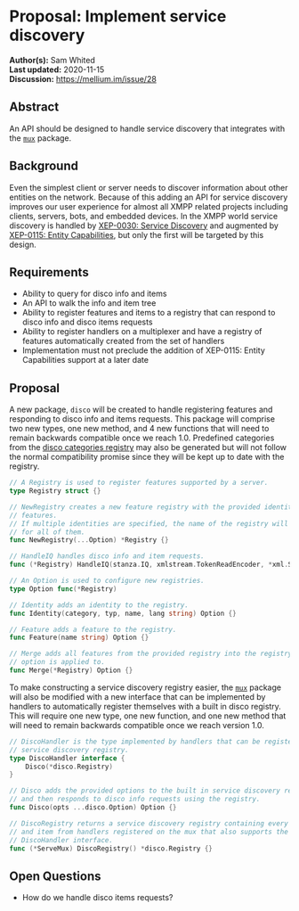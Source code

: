 # Proposal: Implement service discovery

**Author(s):** Sam Whited  
**Last updated:** 2020-11-15  
**Discussion:** https://mellium.im/issue/28


## Abstract

An API should be designed to handle service discovery that integrates with the
[`mux`] package.


## Background

Even the simplest client or server needs to discover information about other
entities on the network.
Because of this adding an API for service discovery improves our user experience
for almost all XMPP related projects including clients, servers, bots, and
embedded devices.
In the XMPP world service discovery is handled by [XEP-0030: Service Discovery]
and augmented by [XEP-0115: Entity Capabilities], but only the first will be
targeted by this design.


## Requirements

 - Ability to query for disco info and items
 - An API to walk the info and item tree
 - Ability to register features and items to a registry that can respond to
   disco info and disco items requests
 - Ability to register handlers on a multiplexer and have a registry of features
   automatically created from the set of handlers
 - Implementation must not preclude the addition of XEP-0115: Entity
   Capabilities support at a later date


## Proposal

A new package, `disco` will be created to handle registering features and
responding to disco info and items requests.
This package will comprise two new types, one new method, and 4 new functions
that will need to remain backwards compatible once we reach 1.0.
Predefined categories from the [disco categories registry][registry] may also be
generated but will not follow the normal compatibility promise since they will
be kept up to date with the registry.

```go
// A Registry is used to register features supported by a server.
type Registry struct {}

// NewRegistry creates a new feature registry with the provided identities and
// features.
// If multiple identities are specified, the name of the registry will be used
// for all of them.
func NewRegistry(...Option) *Registry {}

// HandleIQ handles disco info and item requests.
func (*Registry) HandleIQ(stanza.IQ, xmlstream.TokenReadEncoder, *xml.StartElement) error {}

// An Option is used to configure new registries.
type Option func(*Registry)

// Identity adds an identity to the registry.
func Identity(category, typ, name, lang string) Option {}

// Feature adds a feature to the registry.
func Feature(name string) Option {}

// Merge adds all features from the provided registry into the registry that the
// option is applied to.
func Merge(*Registry) Option {}
```

To make constructing a service discovery registry easier, the [`mux`] package
will also be modified with a new interface that can be implemented by handlers
to automatically register themselves with a built in disco registry.
This will require one new type, one new function, and one new method that will
need to remain backwards compatible once we reach version 1.0.

```go
// DiscoHandler is the type implemented by handlers that can be registered in a
// service discovery registry.
type DiscoHandler interface {
	Disco(*disco.Registry)
}

// Disco adds the provided options to the built in service discovery registry
// and then responds to disco info requests using the registry.
func Disco(opts ...disco.Option) Option {}

// DiscoRegistry returns a service discovery registry containing every feature
// and item from handlers registered on the mux that also supports the
// DiscoHandler interface.
func (*ServeMux) DiscoRegistry() *disco.Registry {}
```


## Open Questions

- How do we handle disco items requests?


[`mux`]: https://pkg.go.dev/mellium.im/xmpp/mux
[XEP-0030: Service Discovery]: https://xmpp.org/extensions/xep-0030.html
[XEP-0115: Entity Capabilities]: https://xmpp.org/extensions/xep-0115.html
[registry]: https://xmpp.org/registrar/disco-categories.html
